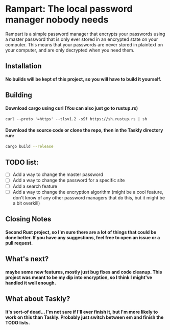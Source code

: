 # Rampart: The local password manager nobody needs

Rampart is a simple password manager that encrypts your passwords using a master password that is only ever stored in an encrypted state on your computer. This means that your passwords are never stored in plaintext on your computer, and are only decrypted when you need them.

## Installation

#### No builds will be kept of this project, so you will have to build it yourself.

## Building
#### Download cargo using curl (You can also just go to rustup.rs)

 ```
 curl --proto '=https' --tlsv1.2 -sSf https://sh.rustup.rs | sh
 ```

#### Download the source code or clone the repo, then in the Taskly directory run:

```bash
cargo build --release
```

## TODO list:
- [ ] Add a way to change the master password
- [ ] Add a way to change the password for a specific site
- [ ] Add a search feature
- [ ] Add a way to change the encryption algorithm (might be a cool feature, don't know of any other password managers that do this, but it might be a bit overkill)

## Closing Notes
#### Second Rust project, so I'm sure there are a lot of things that could be done better. If you have any suggestions, feel free to open an issue or a pull request.
## What's next?
#### maybe some new features, mostly just bug fixes and code cleanup. This project was meant to be my dip into encryption, so I think I might've handled it well enough.
## What about Taskly?
#### It's sort-of dead... I'm not sure if I'll ever finish it, but I'm more likely to work on this than Taskly. Probably just switch between em and finish the TODO lists.
